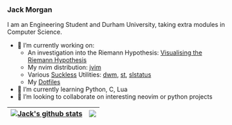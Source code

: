 ### Jack Morgan

<!--

- 🔭 I’m currently working on ...
- 🌱 I’m currently learning ...
- 👯 I’m looking to collaborate on ...
- 🤔 I’m looking for help with ...
- 💬 Ask me about ...
- 📫 How to reach me: ...
- 😄 Pronouns: ...
- ⚡ Fun fact: ...
-->
I am an Engineering Student and Durham University, taking extra modules in Computer Science.

- 🔭 I’m currently working on:
  - An investigation into the Riemann Hypothesis: [Visualising the Riemann Hypothesis](https://www.github.com/jackm245/Riemann-Hypothesis)
  - My nvim distribution: [jvim](https://www.github.com/jackm245/jvim)
  - Various [Suckless](https://www.suckless.org/) Utilities: [dwm](https://www.github.com/jackm245/dwm), [st](https://www.github.com/jackm245/st), [slstatus](https://www.github.com/jackm245/slstatus)
  - My [Dotfiles](https://github.com/jackm245/dotfiles)
- 🌱 I’m currently learning Python, C, Lua
- 👯 I’m looking to collaborate on interesting neovim or python projects
<!-- 👯 I’m looking to collaborate on ...
- 🤔 I’m looking for help with ...
- 💬 Ask me about ...
- 📫 How to reach me: ...
- 😄 Pronouns: ...
- ⚡ Fun fact: ...
-->

| <a href="https://github.com/jackm245"><img align="center" src="https://github-readme-stats.vercel.app/api?username=jackm245&theme=github_dark&show_icons=true&hide=issues&hide_border=true" alt="Jack's github stats" /></a> | <a href="https://github.com/jackm245"><img align="center" src="https://github-readme-stats.vercel.app/api/top-langs/?username=jackm245&theme=github_dark&layout=compact&hide_border=true&langs_count=6" /></a> |
| ------------- | ------------- |

